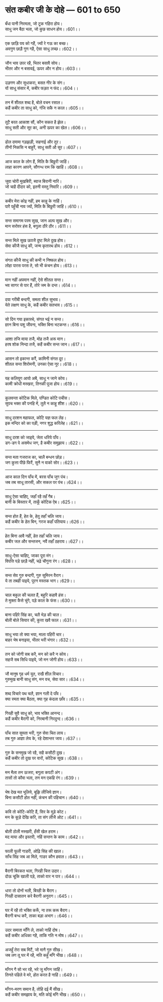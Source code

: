 # **संत कबीर जी के दोहे — 601 to 650**

बँधा पानी निरमला, जो टूक गहिरा होय।\
साधु जन बैठा भला, जो कुछ साधन होय।।601।।

---

एक छाड़ि पय को गहैं, ज्यों रे गऊ का बच्छ।\
अवगुण छाड़ै गुण गहै, ऐसा साधु लच्छ।।602।।

---

जौन भाव उपर रहै, भितर बसावै सोय।\
भीतर और न बसावई, ऊपर और न होय।।603।।

---

उड़गण और सुधाकरा, बसत नीर के संग।\
यों साधू संसार में, कबीर फड़त न फंद।।604।।

---

तन में शीतल शब्द है, बोले वचन रसाल।\
कहैं कबीर ता साधु को, गंजि सकै न काल।।605।।

---

तूटै बरत आकाश सौं, कौन सकत है झेल।\
साधु सती और सूर का, अनी ऊपर का खेल।।606।।

---

ढोल दमामा गड़झड़ी, सहनाई और तूर।\
तीनों निकसि न बाहुरैं, साधु सती औ सूर।।607।।

---

आज काल के लोग हैं, मिलि कै बिछुरी जाहिं।\
लाहा कारण आपने, सौगन्ध राम कि खाहिं।।608।।

---

जुवा चोरी मुखबिरी, ब्याज बिरानी नारि।\
जो चाहै दीदार को, इतनी वस्तु निवारि।।609।।

---

कबीर मेरा कोइ नहीं, हम काहू के नाहिं।\
पारै पहुँची नाव ज्यों, मिलि कै बिछुरी जाहिं।।610।।

---

सन्त समागम परम सुख, जान अल्प सुख और।\
मान सरोवर हंस है, बगुला ठौरे ठौर।।611।।

---

सन्त मिले सुख ऊपजै दुष्ट मिले दुख होय।\
सेवा कीजै साधु की, जन्म कृतारथ होय।।612।।

---

संगत कीजै साधु की कभी न निष्फल होय।\
लोहा पारस परस ते, सो भी कंचन होय।।613।।

---

मान नहीं अपमान नहीं, ऐसे शीतल सन्त।\
भव सागर से पार हैं, तोरे जम के दन्त।।614।।

---

दया गरीबी बन्दगी, समता शील सुभाव।\
येते लक्षण साधु के, कहैं कबीर सतभाव।।615।।

---

सो दिन गया इकारथे, संगत भई न सन्त।\
ज्ञान बिना पशु जीवना, भक्ति बिना भटकन्त।।616।।

---

आशा तजि माया तजै, मोह तजै अरू मान।\
हरष शोक निन्दा तजै, कहैं कबीर सन्त जान।।617।।

---

आसन तो इकान्त करैं, कामिनी संगत दूर।\
शीतल सन्त शिरोमनी, उनका ऐसा नूर।।618।।

---

यह कलियुग आयो अबै, साधु न जाने कोय।\
कामी क्रोधी मस्खरा, तिनकी पूजा होय।।619।।

---

कुलवन्ता कोटिक मिले, पण्डित कोटि पचीस।\
सुपच भक्त की पनहि में, तुलै न काहू शीश।।620।।

---

साधु दरशन महाफल, कोटि यज्ञ फल लेह।\
इक मन्दिर को का पड़ी, नगर शुद्ध करिलेह।।621।।

---

साधु दरश को जाइये, जेता धरिये पाँय।\
डग-डग पे असमेध जग, है कबीर समुझाय।।622।।

---

सन्त मता गजराज का, चालै बन्धन छोड़।\
जग कुत्ता पीछे फिरैं, सुनै न वाको सोर।।623।।

---

आज काल दिन पाँच में, बरस पाँच जुग पंच।\
जब तब साधू तारसी, और सकल पर पंच।।624।।

---

साधु ऐसा चाहिए, जहाँ रहै तहँ गैब।\
बानी के बिस्तार में, ताकूँ कोटिक ऐब।।625।।

---

सन्त होत हैं, हेत के, हेतु तहाँ चलि जाय।\
कहैं कबीर के हेत बिन, गरज कहाँ पतियाय।।626।।

---

हेत बिना आवै नहीं, हेत तहाँ चलि जाय।\
कबीर जल और सन्तजन, नवैं तहाँ ठहराय।।627।।

---

साधु-ऐसा चाहिए, जाका पूरा मंग।\
विपत्ति पड़े छाड़ै नहीं, चढ़े चौगुना रंग।।628।।

---

सन्त सेव गुरु बन्दगी, गुरु सुमिरन वैराग।\
ये ता तबही पाइये, पूरन मस्तक भाग।।629।।

---

चाल बकुल की चलत हैं, बहुरि कहावै हंस।\
ते मुक्ता कैसे चुंगे, पड़े काल के फंस।।630।।

---

बाना पहिरे सिंह का, चलै भेड़ की चाल।\
बोली बोले सियार की, कुत्ता खवै फाल।।631।।

---

साधु भया तो क्या भया, माला पहिरी चार।\
बाहर भेष बनाइया, भीतर भरी भंगार।।632।।

---

तन को जोगी सब करै, मन को करै न कोय।\
सहजै सब सिधि पाइये, जो मन जोगी होय।।633।।

---

जौ मानुष गृह धर्म युत, राखै शील विचार।\
गुरुमुख बानी साधु संग, मन वच, सेवा सार।।634।।

---

शब्द विचारे पथ चलै, ज्ञान गली दे पाँव।\
क्या रमता क्या बैठता, क्या गृह कंदला छाँव।।635।।

---

गिरही सुवै साधु को, भाव भक्ति आनन्द।\
कहैं कबीर बैरागी को, निरबानी निरदुन्द।।636।।

---

पाँच सात सुमता भरी, गुरु सेवा चित लाय।\
तब गुरु आज्ञा लेय के, रहे देशान्तर जाय।।637।।

---

गुरु के सनमुख जो रहै, सहै कसौटी दुख।\
कहैं कबीर तो दुख पर वारों, कोटिक सूख।।638।।

---

मन मैला तन ऊजरा, बगुला कपटी अंग।\
तासों तो कौवा भला, तन मन एकहि रंग।।639।।

---

भेष देख मत भूलिये, बूझि लीजिये ज्ञान।\
बिना कसौटी होत नहीं, कंचन की पहिचान।।640।।

---

कवि तो कोटि-कोटि हैं, सिर के मुड़े कोट।\
मन के कूड़े देखि करि, ता संग लीजै ओट।।641।।

---

बोली ठोली मस्खरी, हँसी खेल हराम।\
मद माया और इस्तरी, नहिं सन्तन के काम।।642।।

---

फाली फूली गाडरी, ओढ़ि सिंह की खाल।\
साँच सिंह जब आ मिले, गाडर कौन हवाल।।643।।

---

बैरागी बिरकत भला, गिरही चित्त उदार।\
दोऊ चूकि खाली पड़े, ताको वार न पार।।644।।

---

धारा तो दोनों भली, बिरही के बैराग।\
गिरही दासातन करे बैरागी अनुराग।।645।।

---

घर में रहै तो भक्ति करूँ, ना तरू करू बैराग।\
बैरागी बन्ध करै, ताका बड़ा अभाग।।646।।

---

उदर समाता माँगि ले, ताको नाहिं दोष।\
कहैं कबीर अधिका गहै, ताकि गति न मोष।।647।।

---

अजहूँ तेरा सब मिटैं, जो मानै गुरु सीख।\
जब लग तू घर में रहै, मति कहुँ माँगे भीख।।648।।

---

माँगन गै सो भर रहै, भरे जु माँगन जाहिं।\
तिनते पहिले वे मरे, होत करत है नाहिं।।649।।

---

माँगन-मरण समान है, तोहि दई मैं सीख।\
कहैं कबीर समझाय के, मति कोई माँगे भीख।।650।।